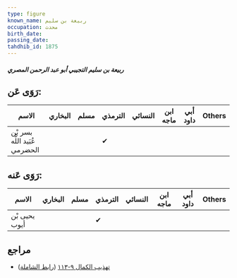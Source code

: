 ```yaml
---
type: figure
known_name: ربيعة بن سليم
occupation: محدث
birth_date:
passing_date:
tahdhib_id: 1875
---
```

##### ربيعة بن سليم التجيبي أبو عبد الرحمن المصري

## رَوَى عَن:
| الاسم                         | البخاري | مسلم | الترمذي | النسائي | ابن ماجه | أبي داود | Others |
| ----------------------------- | ------- | ---- | ------- | ------- | -------- | -------- | ------ |
| بسر بْن عُبَيد اللَّه الحضرمي |         |      | ✔       |         |          |          |        |
## رَوَى عَنه:
| الاسم         | البخاري | مسلم | الترمذي | النسائي | ابن ماجه | أبي داود | Others |
| ------------- | ------- | ---- | ------- | ------- | -------- | -------- | ------ |
| يحيى بْن أيوب |         |      | ✔       |         |          |          |        |
## مراجع
- [تهذيب الكمال ٩-١١٣](obsidian://open?vault=Tahdhib-al-Kamal&file=Figures/١٨٧٥-ربيعة%20بن%20سليم%20التجيبي%20أبو%20عبد%20الرحمن%20المصري) ([رابط الشاملة](https://shamela.ws/book/3722/4353))